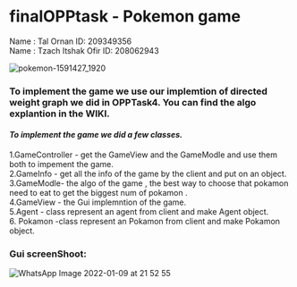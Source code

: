 # finalOPPtask - Pokemon game

Name : Tal Ornan ID: 209349356<br />
Name : Tzach Itshak Ofir ID: 208062943<br />


![pokemon-1591427_1920](https://user-images.githubusercontent.com/76403961/148697885-be26bf80-4612-46c3-9d91-225fc1206909.jpg)

### ****To implement the game we use our implemtion of directed weight graph we did in OPPTask4. You can find the algo explantion in the WIKI.****
 
#### *****To implement the game we did a few classes.*****

1.GameController - get the GameView and the GameModle and use them both to impement the game.<br /> 
2.GameInfo - get all the info of the game by the client and put on an object.<br />
3.GameModle- the algo of the game , the best way to choose that pokamon need to eat to get the biggest num of pokamon .<br />
4.GameView - the Gui implemntion of the game.<br />
5.Agent - class represent an agent from client and make Agent object.<br />
6. Pokamon -class represent an Pokamon from client and make Pokamon object.<br />








### ****Gui screenShoot:****
![WhatsApp Image 2022-01-09 at 21 52 55](https://user-images.githubusercontent.com/76403961/148698947-329d197e-e69e-4238-8b19-52b0622918b1.jpeg)
